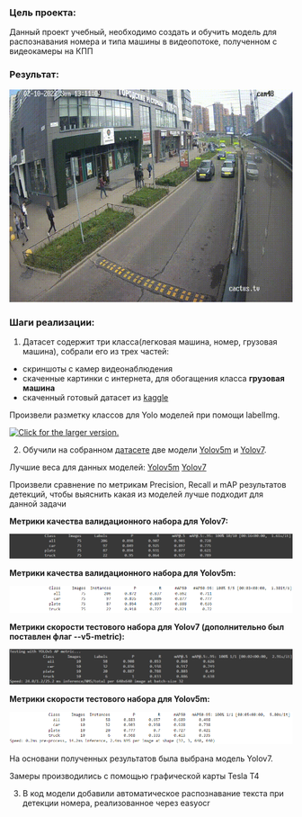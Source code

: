 ### Цель проекта:
Данный проект учебный, необходимо создать и обучить модель для распознавания номера и типа машины в видеопотоке, полученном с видеокамеры на КПП

### Результат:
<p align="center"><img src="./helpers/cars-2.gif"\></p>

### Шаги реализации:
1) Датасет содержит три класса(легковая машина, номер, грузовая машина), собрали его из трех частей: 
* скриншоты с камер видеонаблюдения
* скаченные картинки с интернета, для обогащения класса **грузовая машина**
* скаченный готовый датасет из [kaggle](https://www.kaggle.com/datasets/andrewmvd/car-plate-detection)

Произвели разметку классов для Yolo моделей при помощи labelImg.

<a href="https://drive.google.com/uc?export=view&id=1LCW7MpU_oEI_DcCchluVNyIedY8OWVMr"><img src="https://drive.google.com/uc?export=view&id=1LCW7MpU_oEI_DcCchluVNyIedY8OWVMr" style="width: 500px; max-width: 100%; height: auto" title="Click for the larger version." /></a>

2) Обучили на собранном [датасете](https://www.kaggle.com/datasets/kirillpribludenko/number-plates-50-russain-50-others) две модели [Yolov5m](yolov5m.ipynb) и [Yolov7](ALPR.ipynb). 

Лучшие веса для данных моделей:
[Yolov5m](https://drive.google.com/file/d/1htNcnFONfzpevnFL5iw3OpycEK3tG71m/view?usp=sharing)
[Yolov7](https://drive.google.com/file/d/1e5QTOn7kLk5ekQHyR8343c90Hhw3FAEy/view?usp=sharing)

Произвели сравнение по метрикам Precision, Recall и mAP результатов детекций, чтобы выяснить какая из моделей лучше подходит для данной задачи

**Метрики качества валидационного набора для Yolov7:**
<p align="left"><img src="./helpers/yolo7_val.png"\></p>

**Метрики качества валидационного набора для Yolov5m:**
<p align="left"><img src="./helpers/yolov5m_val1.png"\></p>

**Метрики скорости тестового набора для Yolov7 (дополнительно был поставлен флаг --v5-metric):**
<p align="left"><img src="./helpers/yolo7_test_s.png"\></p>

**Метрики скорости тестового набора для Yolov5m:**
<p align="left"><img src="./helpers/yolov5m_test.png"\></p>

На основани полученных результатов была выбрана модель Yolov7.

Замеры производились с помощью графической карты Tesla T4

3) В код модели добавили автоматическое распознавание текста при детекции номера, реализованное через easyocr
